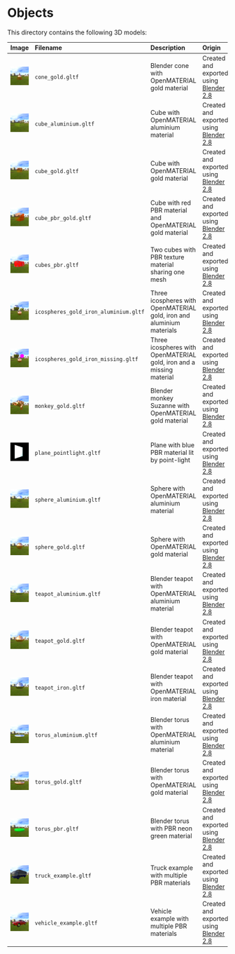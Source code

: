 Objects
=======

This directory contains the following 3D models:

| Image                                                                                      | Filename                              | Description                                                           | Origin                                                             | License                                                         |
|:-------------------------------------------------------------------------------------------|:--------------------------------------|:----------------------------------------------------------------------|:-------------------------------------------------------------------|:----------------------------------------------------------------|
| <img src="images/cone_gold.jpg" alt="cone_gold">                                           | `cone_gold.gltf`                      | Blender cone with OpenMATERIAL gold material                          | Created and exported using [Blender 2.8](https://www.blender.org/) | [CC-BY-SA 4.0](https://creativecommons.org/licenses/by-sa/4.0/) |
| <img src="images/cube_aluminium.jpg" alt="cube_aluminium">                                 | `cube_aluminium.gltf`                 | Cube with OpenMATERIAL aluminium material                             | Created and exported using [Blender 2.8](https://www.blender.org/) | [CC-BY-SA 4.0](https://creativecommons.org/licenses/by-sa/4.0/) |
| <img src="images/cube_gold.jpg" alt="cube_gold">                                           | `cube_gold.gltf`                      | Cube with OpenMATERIAL gold material                                  | Created and exported using [Blender 2.8](https://www.blender.org/) | [CC-BY-SA 4.0](https://creativecommons.org/licenses/by-sa/4.0/) |
| <img src="images/cube_pbr_gold.jpg" alt="cube_pbr_gold">                                   | `cube_pbr_gold.gltf`                  | Cube with red PBR material and OpenMATERIAL gold material             | Created and exported using [Blender 2.8](https://www.blender.org/) | [CC-BY-SA 4.0](https://creativecommons.org/licenses/by-sa/4.0/) |
| <img src="images/cubes_pbr.jpg" alt="cubes_pbr">                                           | `cubes_pbr.gltf`                      | Two cubes with PBR texture material sharing one mesh                  | Created and exported using [Blender 2.8](https://www.blender.org/) | [CC-BY-SA 4.0](https://creativecommons.org/licenses/by-sa/4.0/) |
| <img src="images/icospheres_gold_iron_aluminium.jpg" alt="icospheres_gold_iron_aluminium"> | `icospheres_gold_iron_aluminium.gltf` | Three icospheres with OpenMATERIAL gold, iron and aluminium materials | Created and exported using [Blender 2.8](https://www.blender.org/) | [CC-BY-SA 4.0](https://creativecommons.org/licenses/by-sa/4.0/) |
| <img src="images/icospheres_gold_iron_missing.jpg" alt="icospheres_gold_iron_missing">     | `icospheres_gold_iron_missing.gltf`   | Three icospheres with OpenMATERIAL gold, iron and a missing material  | Created and exported using [Blender 2.8](https://www.blender.org/) | [CC-BY-SA 4.0](https://creativecommons.org/licenses/by-sa/4.0/) |
| <img src="images/monkey_gold.jpg" alt="monkey_gold">                                       | `monkey_gold.gltf`                    | Blender monkey Suzanne with OpenMATERIAL gold material                | Created and exported using [Blender 2.8](https://www.blender.org/) | [CC-BY-SA 4.0](https://creativecommons.org/licenses/by-sa/4.0/) |
| <img src="images/plane_pointlight.jpg" alt="plane_pointlight">                             | `plane_pointlight.gltf`               | Plane with blue PBR material lit by point-light                       | Created and exported using [Blender 2.8](https://www.blender.org/) | [CC-BY-SA 4.0](https://creativecommons.org/licenses/by-sa/4.0/) |
| <img src="images/sphere_aluminium.jpg" alt="sphere_aluminium">                             | `sphere_aluminium.gltf`               | Sphere with OpenMATERIAL aluminium material                           | Created and exported using [Blender 2.8](https://www.blender.org/) | [CC-BY-SA 4.0](https://creativecommons.org/licenses/by-sa/4.0/) |
| <img src="images/sphere_gold.jpg" alt="sphere_gold">                                       | `sphere_gold.gltf`                    | Sphere with OpenMATERIAL gold material                                | Created and exported using [Blender 2.8](https://www.blender.org/) | [CC-BY-SA 4.0](https://creativecommons.org/licenses/by-sa/4.0/) |
| <img src="images/teapot_aluminium.jpg" alt="teapot_aluminium">                             | `teapot_aluminium.gltf`               | Blender teapot with OpenMATERIAL aluminium material                   | Created and exported using [Blender 2.8](https://www.blender.org/) | [CC-BY-SA 4.0](https://creativecommons.org/licenses/by-sa/4.0/) |
| <img src="images/teapot_gold.jpg" alt="teapot_gold">                                       | `teapot_gold.gltf`                    | Blender teapot with OpenMATERIAL gold material                        | Created and exported using [Blender 2.8](https://www.blender.org/) | [CC-BY-SA 4.0](https://creativecommons.org/licenses/by-sa/4.0/) |
| <img src="images/teapot_iron.jpg" alt="teapot_iron">                                       | `teapot_iron.gltf`                    | Blender teapot with OpenMATERIAL iron material                        | Created and exported using [Blender 2.8](https://www.blender.org/) | [CC-BY-SA 4.0](https://creativecommons.org/licenses/by-sa/4.0/) |
| <img src="images/torus_aluminium.jpg" alt="torus_aluminium">                               | `torus_aluminium.gltf`                | Blender torus with OpenMATERIAL aluminium material                    | Created and exported using [Blender 2.8](https://www.blender.org/) | [CC-BY-SA 4.0](https://creativecommons.org/licenses/by-sa/4.0/) |
| <img src="images/torus_gold.jpg" alt="torus_gold">                                         | `torus_gold.gltf`                     | Blender torus with OpenMATERIAL gold material                         | Created and exported using [Blender 2.8](https://www.blender.org/) | [CC-BY-SA 4.0](https://creativecommons.org/licenses/by-sa/4.0/) |
| <img src="images/torus_pbr.jpg" alt="torus_pbr">                                           | `torus_pbr.gltf`                      | Blender torus with PBR neon green material                            | Created and exported using [Blender 2.8](https://www.blender.org/) | [CC-BY-SA 4.0](https://creativecommons.org/licenses/by-sa/4.0/) |
| <img src="images/truck_example.jpg" alt="truck_example">                                   | `truck_example.gltf`                  | Truck example with multiple PBR materials                             | Created and exported using [Blender 2.8](https://www.blender.org/) | [CC-BY-SA 4.0](https://creativecommons.org/licenses/by-sa/4.0/) |
| <img src="images/vehicle_example.jpg" alt="vehicle_example">                               | `vehicle_example.gltf`                | Vehicle example with multiple PBR materials                           | Created and exported using [Blender 2.8](https://www.blender.org/) | [CC-BY-SA 4.0](https://creativecommons.org/licenses/by-sa/4.0/) |